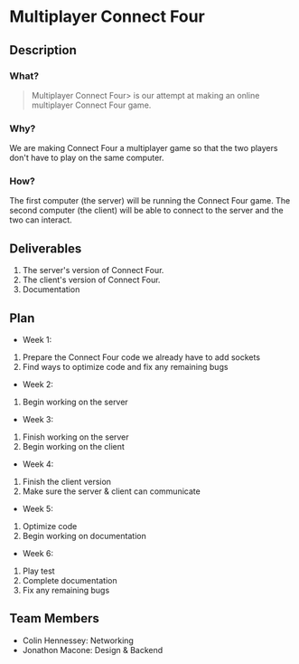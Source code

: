 # Multiplayer Connect Four
## Description
### What?
>Multiplayer Connect Four> is our attempt at making an online multiplayer Connect Four game.
### Why?
We are making Connect Four a multiplayer game so that the two players don't have to play on the same computer.
### How?
The first computer (the server) will be running the Connect Four game. The second computer (the client) will be able to connect to the server and the two can interact.

## Deliverables
1. The server's version of Connect Four.
2. The client's version of Connect Four.
3. Documentation

## Plan
- Week 1:
1. Prepare the Connect Four code we already have to add sockets
2. Find ways to optimize code and fix any remaining bugs
- Week 2:
1. Begin working on the server
- Week 3:
1. Finish working on the server
2. Begin working on the client
- Week 4:
1. Finish the client version
2. Make sure the server & client can communicate
- Week 5:
1. Optimize code
2. Begin working on documentation
- Week 6:
1. Play test
2. Complete documentation
3. Fix any remaining bugs

## Team Members
- Colin Hennessey: Networking
- Jonathon Macone: Design & Backend
